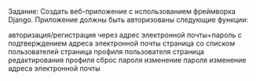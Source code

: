 Задание: Создать веб-приложение c использованием фреймворка Django.
Приложение должны быть авторизованы следующие функции:

авторизация/регистрация через адрес электронной почты+пароль с подтверждением адреса электронной почты
страница со списком пользователей
страница профиля пользователя
страница редактирования профиля
сброс пароля
изменение пароля
изменение адреса электронной почты
